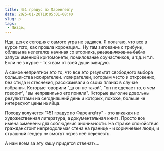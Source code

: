 ```yaml
---
title: 451 градус по Фаренгейту
date: 2025-01-20T19:05:01-08:00
slug: p
tags:
 - Пиздец
---
```


Нда, денек сегодня с самого утра не задался. Я полагаю, что все в курсе того, как
прошла коронация... Ну там зигование с трибуны, облавы на нелегалов начиная со
вторника, ~~развод лохов на бабло~~ запуск именной критомонеты, помилование
соучастников, и т.д. и т.п. Если не в курсе - то я вам от всей души завидую.

А самое неприятное это то, что все это результат свободного выбора большинства
избирателей. Избирателей, которым често и откровенно, без стыда и стеснения,
рассказывали о своих планах в случае избрания. Которые говорили "да он не такой",
"он не сделает то, о чем говорит", "вы неправильно его поняли". Которые выполне
довольны результатами на сегодняшний день и которых, похоже, больше не интересуют
цены на яйца.

Походу получется "451 градус по Фаренгейту" - это никакая не художественная
литература, а документальная книга. Просто все имена заменены для соблюдения
анонимности. На страже спокойствия граждан стоит непреодолимая стена на границе -
и коричневые люди, и страшный гендер не смогут через неё перелезть.

А нам всем за эту кашу придется отвечать...

<!--more-->
